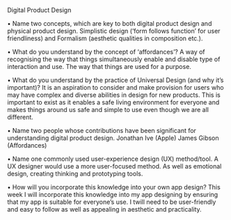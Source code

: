 Digital Product Design

•	Name two concepts, which are key to both digital product design and physical product design.
Simplistic design (‘form follows function’ for user friendliness) and Formalism (aesthetic qualities in composition etc.).

•	What do you understand by the concept of ‘affordances’?
A way of recognising the way that things simultaneously enable and disable type of interaction and use. The way that things are used for a purpose.

•	What do you understand by the practice of Universal Design (and why it’s 
important)?
It is an aspiration to consider and make provision for users who may have complex and diverse abilities in design for new products. This is important to exist as it enables a safe living environment for everyone and makes things around us safe and simple to use even though we are all different.

•	Name two people whose contributions have been significant for understanding digital product design.
Jonathan Ive (Apple)
James Gibson (Affordances)

•	Name one commonly used user-experience design (UX) method/tool.
A UX designer would use a more user-focused method. As well as emotional design, creating thinking and prototyping tools.

•	How will you incorporate this knowledge into your own app design?
This week I will incorporate this knowledge into my app designing by ensuring that my app is suitable for everyone’s use. I twill need to be user-friendly and easy to follow as well as appealing in aesthetic and practicality.

